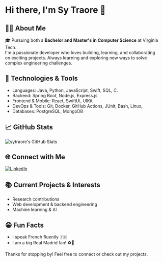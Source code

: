 # Hi there, I'm Sy Traore 👋

## 👨‍💻 About Me
🎓 Pursuing both a **Bachelor and Master's in Computer Science** at Virginia Tech.<br>
I'm a passionate developer who loves building, learning, and collaborating on exciting projects. Always learning and exploring new ways to solve complex engineering challenges.

## 🚀 Technologies & Tools
- Languages: Java, Python, JavaScript, Swift, SQL, C.
- Backend: Spring Boot, Node.js, Express.js
- Frontend & Mobile: React, SwiftUI, UIKit
- DevOps & Tools: Git, Docker, GitHub Actions, JUnit, Bash, Linux, 
- Databases: PostgreSQL, MongoDB

## 📈 GitHub Stats
![sytraore's GitHub Stats](https://github-readme-stats.vercel.app/api?username=sytraore&show_icons=true&hide_title=true)

## 🌐 Connect with Me
[![LinkedIn](https://img.shields.io/badge/LinkedIn-blue?logo=linkedin&logoColor=white)](https://www.linkedin.com/in/sy-traore/)

## 📚 Current Projects & Interests
- Research contributions
- Web development & backend engineering
- Machine learning & AI

## 😁 Fun Facts
- I speak French fluently 🇫🇷
- I am a big Real Madrid fan! ⚽️🤍

Thanks for stopping by! Feel free to connect or check out my projects.
